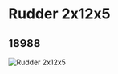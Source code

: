 # Rudder 2x12x5
## 18988
![Rudder 2x12x5](https://lc-www-live-s.legocdn.com/media/bricks/5/2/6097549.jpg)